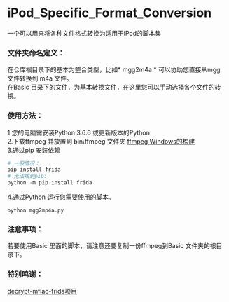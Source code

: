 # iPod_Specific_Format_Conversion
一个可以用来将各种文件格式转换为适用于iPod的脚本集    

### 文件夹命名定义：  
在仓库根目录下的基本为整合类型，比如* mgg2m4a * 可以协助您直接从mgg 文件转换到 m4a 文件。   
在Basic 目录下的文件，为基本转换文件，在这里您可以手动选择各个文件的转换。



### 使用方法：  
1.您的电脑需安装Python 3.6.6 或更新版本的Python   
2.下载ffmpeg 并放置到 bin\\ffmpeg 文件夹 [ffmpeg Windows的构建](https://www.gyan.dev/ffmpeg/builds/)     
3.通过pip 安装依赖    
```Python
# 一般情况：
pip install frida
# 无法找到pip:
python -m pip install frida
```
4.通过Python 运行您需要使用的脚本。
```
python mgg2mp4a.py
```

### 注意事项：
若要使用Basic 里面的脚本，请注意还要复制一份ffmpeg到Basic 文件夹的根目录下。  
### 特别鸣谢：
[decrypt-mflac-frida项目](https://github.com/yllhwa/decrypt-mflac-frida)  

